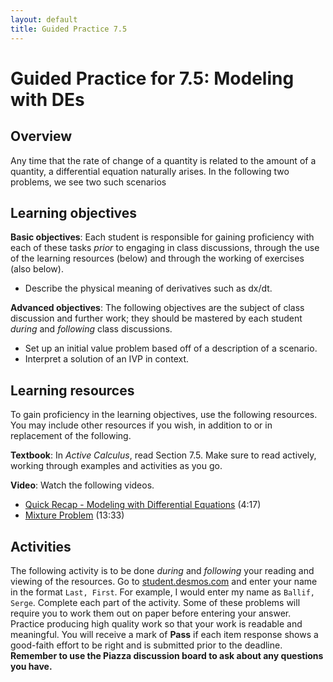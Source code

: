 ```yaml
---
layout: default
title: Guided Practice 7.5
---
```


# Guided Practice for 7.5: Modeling with DEs

## Overview

Any time that the rate of change of a quantity is related to the amount of a quantity, a differential equation naturally arises. In the following two problems, we see two such scenarios

## Learning objectives

__Basic objectives__: Each student is responsible for gaining proficiency with each of these tasks _prior_ to engaging in class discussions, through the use of the learning resources (below) and through the working of exercises (also below).

- Describe the physical meaning of derivatives such as dx/dt.

__Advanced objectives__: The following objectives are the subject of class discussion and further work; they should be mastered by each student _during_ and _following_ class discussions.

- Set up an initial value problem based off of a description of a scenario.
- Interpret a solution of an IVP in context.

## Learning resources

To gain proficiency in the learning objectives, use the following resources. You may include other resources if you wish, in addition to or in replacement of the following.

__Textbook__: In _Active Calculus_, read Section 7.5. Make sure to read actively, working through examples and activities as you go.

__Video__: Watch the following videos.

- [Quick Recap - Modeling with Differential Equations](https://www.youtube.com/watch?v=xkBbrEfIAXk&t=0s&list=PL9bIjQJDwfGtewW75Nw7PnGNSkfqwAm3v&index=62) (4:17)
- [Mixture Problem](https://www.youtube.com/watch?v=sJV_ZJTO6H4&t=0s&list=PL9bIjQJDwfGtewW75Nw7PnGNSkfqwAm3v&index=63) (13:33)


## Activities

The following activity is to be done _during_ and _following_ your reading and viewing of the resources. Go to [student.desmos.com](https://student.desmos.com/?prepopulateCode=SAVE3Y) and enter your name in the format `Last, First`. For example, I would enter my name as `Ballif, Serge`. Complete each part of the activity. Some of these problems will require you to work them out on paper before entering your answer. Practice producing high quality work so that your work is readable and meaningful. You will receive a mark of __Pass__ if each item response shows a good-faith effort to be right and is submitted prior to the deadline. __Remember to use the Piazza discussion board to ask about any questions you have.__
